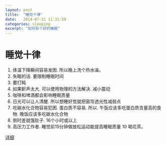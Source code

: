```yaml
---
layout: post
title:  "睡觉十律"
date:   2014-07-31 11:31:59
categories: sleeping
excerpt: "如何有个好的睡眠"
---
```

# 睡觉十律
1. 体温下降瞬间容易发困. 所以晚上洗个热水澡。
2. 失眠的话. 要限制睡眠时间
3. 要打盹
4. 如果鼾声太大. 可以使用物理的方法解决. 减小震动
5. 咖啡和啤酒都会影响睡眠质量
6. 日光可以让人清醒. 所以想睡好觉就把窗帘透光性减弱点
7. 吃碳水化合物容易犯困. 蛋白质不容易. 所以. 午饭应该多吃蛋白质含量高的食物. 晚饭应该多吃碳水化合物
8. 倒时差就饿肚子. 16个小时或以上
9. 高压力工作者. 睡觉前15分钟做放松运动能提高睡眠质量
10 喝花茶。

[详细](http://baike.baidu.com/view/8994042.htm?fr=aladdin#2_9)